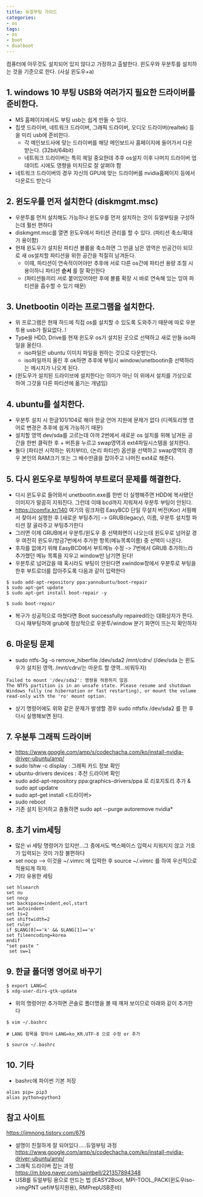 ```yaml
---
title: 듀얼부팅 가이드
categories:
- os
tags:
- os
- boot
- dualboot
---
```


컴퓨터에 아무것도 설치되어 있지 않다고 가정하고 출발한다.
윈도우와 우분투를 설치하는 것을 기준으로 한다. (사실 윈도우+a) 
## 1. windows 10 부팅 USB와 여러가지 필요한 드라이버를 준비한다.
- MS 홈페이지에서도 부팅 usb는 쉽게 만들 수 있다.
- 칩셋 드라이버, 네트워크 드라이버, 그래픽 드라이버, 오디오 드라이버(realtek) 등을 미리 usb에 준비한다.
  - 각 메인보드사에 맞는 드라이버를 해당 메인보드사 홈페이지에 들어가서 다운받는다. (32bit/64bit)
  - 네트워크 드라이버는 특히 제일 중요한데 추후 os설치 이후 나머지 드라이버 업데이트 시에도 영향을 미치므로 잘 살펴야 함
- 네트워크 드라이버의 경우 자신의 GPU에 맞는 드라이버를 nvidia홈페이지 등에서 다운로드 받는다

## 2.  윈도우를 먼저 설치한다 (diskmgmt.msc)
- 우분투를 먼저 설치해도 가능하나 윈도우를 먼저 설치하는 것이 듀얼부팅을 구성하는데 훨씬 편하다
- diskmgmt.msc를 열면 윈도우에서 파티션 관리를 할 수 있다. (파티션 축소/확대가 용이함)
- 현재 윈도우가 설치된 파티션 볼륨을 축소하면 그 만큼 남은 영역은 빈공간이 되므로 새 os설치할 파티션을 위한 공간을 적절히 남겨둔다.
  - 이때, 파티션이 연속적이어야만 추후에 서로 다른 os간에 파티션 용량 조절 시 용이하니 파티션 __순서__ 를 잘 확인한다
  - (파티션들끼리 서로 붙어있어야만 후에 볼륨 확장 시 바로 연속해 있는 잉여 파티션을 흡수할 수 있기 때문)

## 3. Unetbootin 이라는 프로그램을 설치한다.
- 위 프로그램은 현재 하드에 직접 os를 설치할 수 있도록 도와주기 때문에 따로 우분투용 usb가 필요없다..!
- Type을 HDD, Drive를 현재 윈도우 os가 설치된 곳으로 선택하고 새로 만들 iso파일을 올린다.
  - iso파일은 ubuntu 이미지 파일을 원하는 것으로 다운받는다.
  - iso파일까지 올린 후 ok하면 추후에 부팅시 window/unetbootin중 선택하라는 메시지가 나오게 된다.
- (윈도우가 설치된 드라이브에 설치한다는 의미가 아닌 이 위에서 설치를 가상으로 하여 그것을 다른 파티션에 옮기는 개념임)

## 4. ubuntu를 설치한다.
- 우분투 설치 시 한글101/104로 해야 한글 언어 지원에 문제가 없다 (디렉토리명 영어로 변경은 추후에 쉽게 가능하기 때문)
- 설치할 영역 dev/sda를 고르는데 아까 2번에서 새로운 os 설치를 위해 남겨둔 공간을 한번 클릭한 후 + 버튼을 누르고 swap영역과 ext4파일시스템을 설치한다.
- 둘다 (파티션 시작하는 위치부터), (논리 파티션) 옵션을 선택하고 swap영역의 경우 본인의 RAM크기 또는 그 배수만큼을 잡아주고 나머진 ext4로 해준다.

## 5. 다시 윈도우로 부팅하여 부트로더 문제를 해결한다.
- 다시 윈도우로 들어와서 unetbootin.exe를 한번 더 실행해주면 HDD에 복사됐던 이미지가 말끔히 지워진다. 그런데 이때 bcd까지 지워져서 우분투 부팅이 안된다.
- <https://comfix.kr/140> 여기의 링크처럼 EasyBCD 단일 무설치 버전(Kor) 서핑해서 찾아서 실행한 후 [새로운 부팅추가] -> GRUB(legacy), 이름, 우분투 설치할 파티션 잘 골라주고 부팅추가한다
- 그러면 이제 GRUB에서 우분투/윈도우 중 선택화면이 나오는데 윈도우로 넘어갈 경우 여전히 윈도우/방금7번에서 추가한 항목(메뉴목록이름) 중 선택이 나온다.
- 후자를 없애기 위해 EasyBCD에서 부트메뉴 수정 -> 7번에서 GRUB 추가하느라 추가했던 메뉴 목록을 지우고 window만 남기면 된다!
- 우분투로 넘어갔을 때 혹시라도 부팅이 안된다면 xwindow창에서 우분투로 부팅을 한후 부트로더를 잡아주도록 다음과 같이 입력한다

```
$ sudo add-apt-repository ppa:yannubuntu/boot-repair
$ sudo apt-get update
$ sudo apt-get install boot-repair -y

$ sudo boot-repair
```

- 복구가 성공적으로 마쳤다면  Boot successfully repaired라는 대화상자가 뜬다. 다시 재부팅하여 grub에 정상적으로 우분투/window 분기 화면이 뜨는지 확인하자

## 6. 마운팅 문제
- sudo ntfs-3g -o remove_hiberfile /dev/sda2 /mnt/cdrv/  (/dev/sda 는 윈도우가 설치된 영역. /mnt/cdrv/는 마운트 할 영역...비워두자)
```
Failed to mount '/dev/sda2': 명령을 허용하지 않음
The NTFS partition is in an unsafe state. Please resume and shutdown
Windows fully (no hibernation or fast restarting), or mount the volume
read-only with the 'ro' mount option.
```

- 상기 명령어에도 위와 같은 문제가 발생할 경우 sudo ntfsfix /dev/sda2 를 한 후 다시 실행해보면 된다.


## 7. 우분투 그래픽 드라이버
- https://www.google.com/amp/s/codechacha.com/ko/install-nvidia-driver-ubuntu/amp/
- sudo lshw -c display : 그래픽 카드 정보 확인
- ubuntu-drivers devices : 추천 드라이버 확인
- sudo add-apt-repository ppa:graphics-drivers/ppa 로 리포지토리 추가 & sudo apt updatre
- sudo apt-get install <드라이버>
- sudo reboot
- 기존 설치 된거하고 충돌하면 sudo apt --purge autoremove nvidia* 

## 8. 초기 vim세팅
- 많은 vi 세팅 명령어가 있지만...그 중에서도 백스페이스 입력시 지워지지 않고 기호가 입력되는 것이 가장 불편하다
- set nocp  --> 이것을 ~/.vimrc 에 입력한 후 source ~/.vimrc 를 하여 우선적으로 적용되게 하자.
- 기타 유용한 세팅

```
set hlsearch
set nu
set nocp
set backspace=indent,eol,start
set autoindent
set ts=2
set shiftwidth=2
set ruler
if $LANG[0]=='k' && $LANG[1]=='o'
set fileencoding=korea
endif
"set paste "
 set sw=1                                                                                             
```
## 9.  한글 폴더명 영어로 바꾸기
```
$ export LANG=C
$ xdg-user-dirs-gtk-update
```
- 위의 명령어만 추가하면 콘솔로 폴더명을 볼 때 깨져 보이므로 아래와 같이 추가한다

```
$ vim ~/.bashrc

# LANG 항목을 찾아서 LANG=ko_KR.UTF-8 으로 수정 or 추가

$ source ~/.bashrc
```

## 10. 기타
- bashrc에 파이썬 기본 저장 

```
alias pip= pip3 
alias python=python3
```
## 참고 사이트
<https://jimnong.tistory.com/676>
- 설명이 친절하게 잘 되어있다.....듀얼부팅 과정
<https://www.google.com/amp/s/codechacha.com/ko/install-nvidia-driver-ubuntu/amp/>
- 그래픽 드라이버 잡는 과정
<https://m.blog.naver.com/saintbell/221357894348>
- USB를 듀얼부팅 용으로 만드는 법 (EASY2Boot, MPI-TOOL_PACK(윈도우iso->imgPNT uefi부팅지원용), RMPrepUSB준비)
